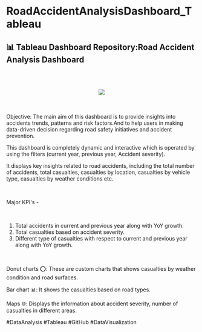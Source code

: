 # RoadAccidentAnalysisDashboard_Tableau

<h2>
📊 Tableau Dashboard Repository:Road Accident Analysis Dashboard 
</h2><br>
<br>
<p align="center"> <img src="https://github.com/ankit-yadav-14/RoadAccidentAnalysisDashboard_Tableau/assets/166833442/82e02a00-d9d4-46ff-b964-65bbe788f980"  /> </p>

<br>
<br>
Objective: The main aim of this dashboard is to provide insights into accidents trends, patterns and risk factors.And to help users in making data-driven decision regarding road safety initiatives and accident prevention.
<br>

 This dashboard is completely dynamic and interactive which is operated by using the filters (current year, previous year, Accident severity).
<br>
<p> It displays key insights related to road accidents, including the total number of accidents, total casualties, casualties by location, casualties by vehicle type, casualties by weather conditions etc.</p>
<br>
<p>Major KPI's -</p>
<br>
<ol type="1">
  <li>Total accidents in current and previous year along with YoY growth.</li>
  <li>Total casualties based on accident severity.</li>
  <li>Different type of casualties with respect to current and previous year along with YoY growth.</li>
</ol>
<br>
<p>Donut charts ⭕: These are custom charts that shows casualties by weather condition and road surfaces.</p>
<p>Bar chart 📊: It shows the casualties based on road types.</p>
<p>Maps 🌐: Displays the information about accident severity, number of casualties in different areas.</p>
#DataAnalysis #Tableau #GitHub #DataVisualization

